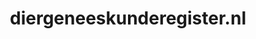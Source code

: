 ---
layout: post
title:  "diergeneeskunderegister.nl"
internal_url:  "/dutchgov/diergeneeskunderegister.nl.html"
categories: dutchgov
---